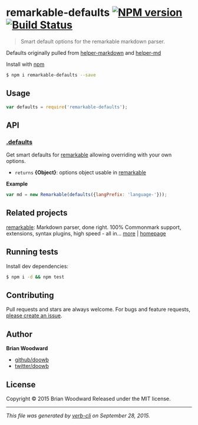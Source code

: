 # remarkable-defaults [![NPM version](https://badge.fury.io/js/remarkable-defaults.svg)](http://badge.fury.io/js/remarkable-defaults)  [![Build Status](https://travis-ci.org/doowb/remarkable-defaults.svg)](https://travis-ci.org/doowb/remarkable-defaults)

> Smart default options for the remarkable markdown parser.

Defaults originally pulled from [helper-markdown](https://github.com/helpers/helper-markdown/) and [helper-md](https://github.com/helpers/helper-md/)

Install with [npm](https://www.npmjs.com/)

```sh
$ npm i remarkable-defaults --save
```

## Usage

```js
var defaults = require('remarkable-defaults');
```

## API

### [.defaults](index.js#L47)

Get smart defaults for [remarkable](https://github.com/jonschlinkert/remarkable/) allowing overriding with your own options.

* `returns` **{Object}**: options object usable in [remarkable](https://github.com/jonschlinkert/remarkable/)

**Example**

```js
var md = new Remarkable(defaults({langPrefix: 'language-'}));
```

## Related projects

[remarkable](https://www.npmjs.com/package/remarkable): Markdown parser, done right. 100% Commonmark support, extensions, syntax plugins, high speed - all in… [more](https://www.npmjs.com/package/remarkable) | [homepage](https://github.com/jonschlinkert/remarkable)

## Running tests

Install dev dependencies:

```sh
$ npm i -d && npm test
```

## Contributing

Pull requests and stars are always welcome. For bugs and feature requests, [please create an issue](https://github.com/doowb/remarkable-defaults/issues/new).

## Author

**Brian Woodward**

+ [github/doowb](https://github.com/doowb)
+ [twitter/doowb](http://twitter.com/doowb)

## License

Copyright © 2015 Brian Woodward
Released under the MIT license.

***

_This file was generated by [verb-cli](https://github.com/assemble/verb-cli) on September 28, 2015._